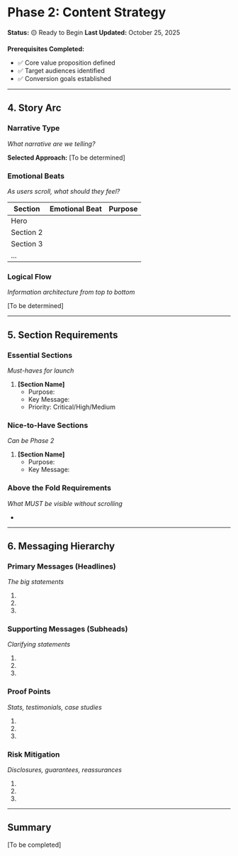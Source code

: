 # Phase 2: Content Strategy

**Status:** 🟡 Ready to Begin
**Last Updated:** October 25, 2025

**Prerequisites Completed:**
- ✅ Core value proposition defined
- ✅ Target audiences identified
- ✅ Conversion goals established

---

## 4. Story Arc

### Narrative Type
*What narrative are we telling?*

**Selected Approach:**
[To be determined]

### Emotional Beats
*As users scroll, what should they feel?*

| Section | Emotional Beat | Purpose |
|---------|----------------|---------|
| Hero | | |
| Section 2 | | |
| Section 3 | | |
| ... | | |

### Logical Flow
*Information architecture from top to bottom*

[To be determined]

---

## 5. Section Requirements

### Essential Sections
*Must-haves for launch*

1. **[Section Name]**
   - Purpose:
   - Key Message:
   - Priority: Critical/High/Medium

### Nice-to-Have Sections
*Can be Phase 2*

1. **[Section Name]**
   - Purpose:
   - Key Message:

### Above the Fold Requirements
*What MUST be visible without scrolling*

-

---

## 6. Messaging Hierarchy

### Primary Messages (Headlines)
*The big statements*

1.
2.
3.

### Supporting Messages (Subheads)
*Clarifying statements*

1.
2.
3.

### Proof Points
*Stats, testimonials, case studies*

1.
2.
3.

### Risk Mitigation
*Disclosures, guarantees, reassurances*

1.
2.
3.

---

## Summary

[To be completed]
